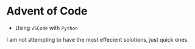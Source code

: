 # Advent of Code

- Using `VSCode` with `Python`

I am not attempting to have the most effecient solutions, just quick ones.
